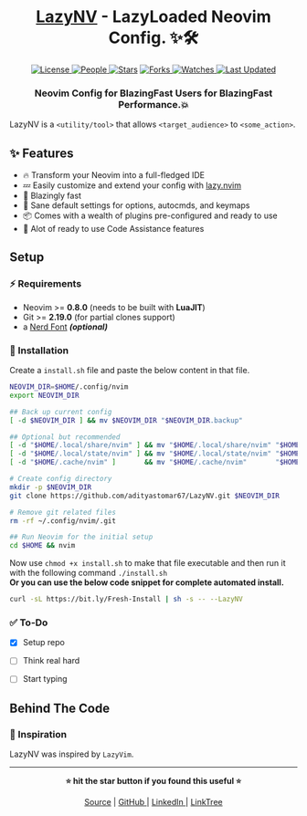 <div align = "center">

<h1><a href="https://github.com/adityastomar67/LazyNV">LazyNV</a> - LazyLoaded Neovim Config. ✨🛠</h1>

<a href="https://github.com/adityastomar67/LazyNV/blob/main/LICENSE">
<img alt="License" src="https://img.shields.io/github/license/adityastomar67/LazyNV?style=flat&color=eee&label="> </a>

<a href="https://github.com/adityastomar67/LazyNV/graphs/contributors">
<img alt="People" src="https://img.shields.io/github/contributors/adityastomar67/LazyNV?style=flat&color=ffaaf2&label=People"> </a>

<a href="https://github.com/adityastomar67/LazyNV/stargazers">
<img alt="Stars" src="https://img.shields.io/github/stars/adityastomar67/LazyNV?style=flat&color=98c379&label=Stars"></a>

<a href="https://github.com/adityastomar67/LazyNV/network/members">
<img alt="Forks" src="https://img.shields.io/github/forks/adityastomar67/LazyNV?style=flat&color=66a8e0&label=Forks"> </a>

<a href="https://github.com/adityastomar67/LazyNV/watchers">
<img alt="Watches" src="https://img.shields.io/github/watchers/adityastomar67/LazyNV?style=flat&color=f5d08b&label=Watches"> </a>

<a href="https://github.com/adityastomar67/LazyNV/pulse">
<img alt="Last Updated" src="https://img.shields.io/github/last-commit/adityastomar67/LazyNV?style=flat&color=e06c75&label="> </a>

<h3>Neovim Config for BlazingFast Users for BlazingFast Performance.💥</h3>

</div>

LazyNV is a `<utility/tool>` that allows `<target_audience>` to `<some_action>`.


## ✨ Features

- 🔥 Transform your Neovim into a full-fledged IDE
- 💤 Easily customize and extend your config with [lazy.nvim](https://github.com/folke/lazy.nvim)
- 🚀 Blazingly fast
- 🧹 Sane default settings for options, autocmds, and keymaps
- 📦 Comes with a wealth of plugins pre-configured and ready to use
- 🦾 Alot of ready to use Code Assistance features

## Setup


### ⚡ Requirements

- Neovim >= **0.8.0** (needs to be built with **LuaJIT**)
- Git >= **2.19.0** (for partial clones support)
- a [Nerd Font](https://www.nerdfonts.com/) **_(optional)_**

### 🚀 Installation

Create a `install.sh` file and paste the below content in that file.

```bash
NEOVIM_DIR=$HOME/.config/nvim
export NEOVIM_DIR

## Back up current config
[ -d $NEOVIM_DIR ] && mv $NEOVIM_DIR "$NEOVIM_DIR.backup"

## Optional but recommended
[ -d "$HOME/.local/share/nvim" ] && mv "$HOME/.local/share/nvim" "$HOME/.local/share/nvim.backup"
[ -d "$HOME/.local/state/nvim" ] && mv "$HOME/.local/state/nvim" "$HOME/.local/state/nvim.backup"
[ -d "$HOME/.cache/nvim" ]       && mv "$HOME/.cache/nvim"       "$HOME/.cache/nvim.backup"

# Create config directory
mkdir -p $NEOVIM_DIR
git clone https://github.com/adityastomar67/LazyNV.git $NEOVIM_DIR

# Remove git related files
rm -rf ~/.config/nvim/.git

## Run Neovim for the initial setup
cd $HOME && nvim
```
Now use `chmod +x install.sh` to make that file executable and then run it with the following command `./install.sh`<br> **Or you can use the below code snippet for complete automated install.**

```bash
curl -sL https://bit.ly/Fresh-Install | sh -s -- --LazyNV
```


### ✅ To-Do

- [x] Setup repo
- [ ] Think real hard
- [ ] Start typing


## Behind The Code


### 🌈 Inspiration

LazyNV was inspired by `LazyVim`.

<hr>

<div align="center">

<strong>⭐ hit the star button if you found this useful ⭐</strong><br>

<a href="https://github.com/adityastomar67/LazyNV">Source</a>
| <a href="https://github.com/adityastomar67/" target="_blank">GitHub </a>
| <a href="https://www.linkedin.com/in/aditya-singh-tomar-3200b31a0/" target="_blank">LinkedIn </a>
| <a href="https://linktr.ee/adityastomar67" target="_blank">LinkTree </a>

</div>
